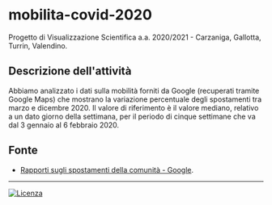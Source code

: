 # mobilita-covid-2020

Progetto di Visualizzazione Scientifica a.a. 2020/2021 - Carzaniga, Gallotta, Turrin, Valendino.



## Descrizione dell'attività

Abbiamo analizzato i dati sulla mobilità forniti da Google (recuperati tramite Google Maps) che mostrano la variazione percentuale degli spostamenti tra marzo e dicembre 2020. Il valore di riferimento è il valore mediano, relativo a un dato giorno della settimana, per il periodo di cinque settimane che va dal 3 gennaio al 6 febbraio 2020.


## Fonte

* [Rapporti sugli spostamenti della comunità - Google](https://www.google.com/covid19/mobility/).

---

[![Licenza](https://mirrors.creativecommons.org/presskit/buttons/88x31/svg/by.svg)](https://creativecommons.org/licenses/by/4.0/deed.it)